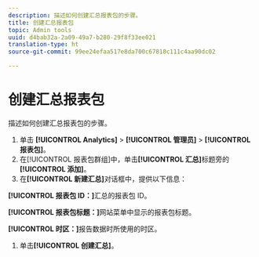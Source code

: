 ```yaml
---
description: 描述如何创建汇总报表包的步骤。
title: 创建汇总报表包
topic: Admin tools
uuid: d4bab32a-2a09-49a7-b280-29f8f33ee021
translation-type: ht
source-git-commit: 99ee24efaa517e8da700c67818c111c4aa90dc02

---
```



# 创建汇总报表包

描述如何创建汇总报表包的步骤。

1. 单击 **[!UICONTROL Analytics]** > **[!UICONTROL 管理员]** > **[!UICONTROL 报表包]**。
1. 在[!UICONTROL 报表包群组]中，单击&#x200B;**[!UICONTROL 汇总]**&#x200B;标题旁的&#x200B;**[!UICONTROL 添加]**。
1.  在&#x200B;**[!UICONTROL 新建汇总]**&#x200B;对话框中，提供以下信息：

   **[!UICONTROL 报表包 ID：]**&#x200B;汇总的报表包 ID。

   **[!UICONTROL 报表包标题：]**&#x200B;网站菜单中显示的报表包标题。

   **[!UICONTROL 时区：]**&#x200B;报告数据时所使用的时区。
1. 单击&#x200B;**[!UICONTROL 创建汇总]**。

